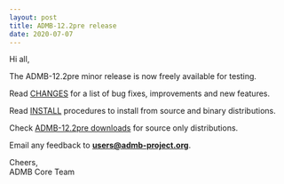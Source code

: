 ```yaml
---
layout: post
title: ADMB-12.2pre release
date: 2020-07-07
---
```


Hi all,  

The ADMB-12.2pre minor release is now freely available for testing.  


Read [CHANGES](https://github..com/admb-project/admb/blob/admb-12.2pre/CHANGES.md) for a list of bug fixes, improvements and new features.  


Read [INSTALL](https://github.com/admb-project/admb/blob/admb-12.2pre/INSTALL.md) procedures to install from source and binary distributions.  


Check [ADMB-12.2pre downloads](https://github.com/admb-project/admb/releases/tag/admb-12.2pre) for source only distributions.  

Email any feedback to **users@admb-project.org**.  

Cheers,  
ADMB Core Team  

